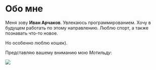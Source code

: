 # Обо мне

Меня зову **Иван Арчаков**.
Увлекаюсь программированием. Хочу в будущем работать по этому направлению.
Люблю спорт, а также познавать что-то новое.

Но особенно люблю кошек).

Представляю вашему вниманию мою _Мотильду_:

![](https://sun9-80.userapi.com/impf/c841427/v841427517/15c1e/qt9XVMnZevc.jpg?size=2048x1536&quality=96&sign=566df2a3dcf20baa59ceee0903a88e9b&type=album)
